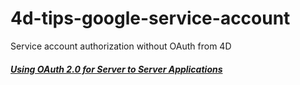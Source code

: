 # 4d-tips-google-service-account
Service account authorization without OAuth from 4D

##### [Using OAuth 2.0 for Server to Server Applications](https://developers.google.com/identity/protocols/OAuth2ServiceAccount)



